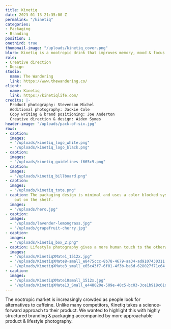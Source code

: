 ```yaml
---
title: Kinetiq
date: 2023-01-13 21:35:00 Z
permalink: "/kinetiq"
categories:
- Packaging
- Branding
position: 1
onethird: true
thumbnail-image: "/uploads/kinetiq_cover.png"
blurb: Kinetiq is a nootropic drink that improves memory, mood & focus.
role:
- Creative direction
- Design
studio:
  name: The Wandering
  link: https://www.thewandering.co/
client:
  name: Kinetiq
  link: https://kinetiqlife.com/
credits: |-
  Product photography: Stevenson Michel
  Additional photography: Jackie Cole
  Copy writing & brand positioning: Joe Anderton
  Creative direction & design: Aiden Symes
header-image: "/uploads/pack-of-six.jpg"
rows:
- caption: 
  images:
  - "/uploads/kinetiq_logo_white.png"
  - "/uploads/kinetiq_logo_black.png"
- caption: 
  images:
  - "/uploads/kinetiq_guidelines-f665c9.png"
- caption: 
  images:
  - "/uploads/kinetiq_billboard.png"
- caption: 
  images:
  - "/uploads/kinetiq_tote.png"
- caption: The packaging design is minimal and uses a color blocked system to stand
    out on the shelf.
  images:
  - "/uploads/hero.jpg"
- caption: 
  images:
  - "/uploads/lavender-lemongrass.jpg"
  - "/uploads/grapefruit-cherry.jpg"
- caption: 
  images:
  - "/uploads/kinetiq_box_2.png"
- caption: Lifestyle photography gives a more human touch to the otherwise stark branding.
  images:
  - "/uploads/KinetiqXMate1_1512x.jpg"
  - "/uploads/KinetiqXMate8-small_e8475ccc-8b78-4679-aa34-ad9107430311.png"
  - "/uploads/KinetiqXMate3_small_e65c43f7-6f01-4f3b-ba6d-628027f71c64_1512x.jpg"
- caption: 
  images:
  - "/uploads/KinetiqXMate10small_1512x.jpg"
  - "/uploads/KinetiqXMate13_Small_e448020e-509e-40c5-bc03-3ce1b918c61d_1512x.jpg"
---
```


The nootropic market is increasingly crowded as people look for alternatives to caffeine. Unlike many competitors, Kinetiq takes a science-forward approach to their product. We wanted to highlight this with highly structured branding & packaging accompanied by more approachable product & lifestyle photography.